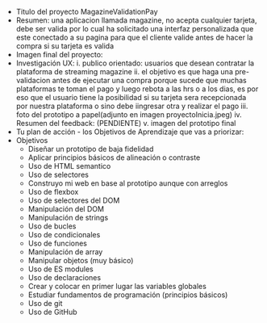 - Titulo del proyecto MagazineValidationPay
- Resumen: una aplicacion llamada magazine, no acepta cualquier tarjeta, debe ser valida por lo cual ha solicitado una interfaz personalizada que este conectado a su pagina para que el cliente valide antes de hacer la compra si su tarjeta es valida
- Imagen final del proyecto:
- Investigación UX:
i. publico orientado: usuarios que desean contratar la plataforma de streaming magazine
ii. el objetivo es que haga una pre-validacion antes de ejecutar una compra porque sucede que muchas plataformas te toman el pago y luego rebota a las hrs o a los dias, es por eso que el usuario tiene la posibilidad si su tarjeta sera recepcionada por nuestra plataforma o sino debe iingresar otra y realizar el pago
iii. foto del prototipo a papel(adjunto en imagen proyectoInicia.jpeg)
iv. Resumen del feedback: (PENDIENTE)
v. imagen del prototipo final
- Tu plan de acción - los Objetivos de Aprendizaje que vas a priorizar:
- Objetivos
    * Diseñar un prototipo de baja fidelidad
    * Aplicar principios básicos de alineación o contraste
    * Uso de HTML semantico
    * Uso de selectores
    * Construyo mi web en base al prototipo aunque con arreglos
    * Uso de flexbox
    * Uso de selectores del DOM
    * Manipulación del DOM
    * Manipulación de strings
    * Uso de bucles
    * Uso de condicionales
    * Uso de funciones
    * Manipulación de array
    * Manipular objetos (muy básico)
    * Uso de ES modules
    * Uso de declaraciones
    * Crear y colocar en primer lugar las variables globales
    * Estudiar fundamentos de programación (principios básicos)
    * Uso de git
    * Uso de GitHub